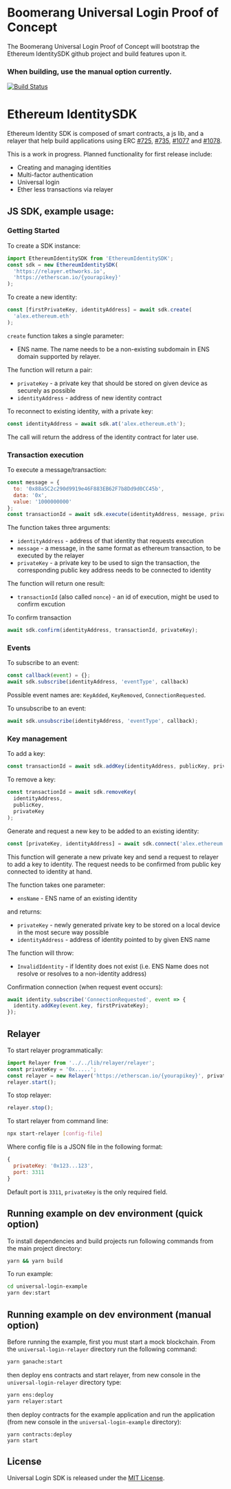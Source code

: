 # Boomerang Universal Login Proof of Concept
The Boomerang Universal Login Proof of Concept will bootstrap the Ethereum IdentitySDK github project and build features upon it.

### When building, use the manual option currently.

[![Build Status](https://travis-ci.com/EthWorks/UniversalLoginSDK.svg?branch=master)](https://travis-ci.com/EthWorks/UniversalLoginSDK)

# Ethereum IdentitySDK

Ethereum Identity SDK is composed of smart contracts, a js lib, and a relayer that help build applications using ERC [#725](https://github.com/ethereum/EIPs/blob/master/EIPS/eip-725.md), [#735](https://github.com/ethereum/EIPs/issues/735), [#1077](https://github.com/ethereum/EIPs/pull/1077) and [#1078](https://github.com/ethereum/EIPs/pull/1078).

This is a work in progress. Planned functionality for first release include:

- Creating and managing identities
- Multi-factor authentication
- Universal login
- Ether less transactions via relayer

## JS SDK, example usage:

### Getting Started

To create a SDK instance:

```js
import EthereumIdentitySDK from 'EthereumIdentitySDK';
const sdk = new EthereumIdentitySDK(
  'https://relayer.ethworks.io',
  'https://etherscan.io/{yourapikey}'
);
```

To create a new identity:

```js
const [firstPrivateKey, identityAddress] = await sdk.create(
  'alex.ethereum.eth'
);
```

`create` function takes a single parameter:

- ENS name. The name needs to be a non-existing subdomain in ENS domain supported by relayer.

The function will return a pair:

- `privateKey` - a private key that should be stored on given device as securely as possible
- `identityAddress` - address of new identity contract

To reconnect to existing identity, with a private key:

```js
const identityAddress = await sdk.at('alex.ethereum.eth');
```

The call will return the address of the identity contract for later use.

### Transaction execution

To execute a message/transaction:

```js
const message = {
  to: '0x88a5C2c290d9919e46F883EB62F7b8Dd9d0CC45b',
  data: '0x',
  value: '1000000000'
};
const transactionId = await sdk.execute(identityAddress, message, privateKey);
```

The function takes three arguments:

- `identityAddress` - address of that identity that requests execution
- `message` - a message, in the same format as ethereum transaction, to be executed by the relayer
- `privateKey` - a private key to be used to sign the transaction, the corresponding public key address needs to be connected to identity

The function will return one result:

- `transactionId` (also called `nonce`) - an id of execution, might be used to confirm excution

To confirm transaction

```js
await sdk.confirm(identityAddress, transactionId, privateKey);
```

### Events

To subscribe to an event:

```js
const callback(event) = {};
await sdk.subscribe(identityAddress, 'eventType', callback)
```

Possible event names are: `KeyAdded`, `KeyRemoved`, `ConnectionRequested`.

To unsubscribe to an event:

```js
await sdk.unsubscribe(identityAddress, 'eventType', callback);
```

### Key management

To add a key:

```js
const transactionId = await sdk.addKey(identityAddress, publicKey, privateKey);
```

To remove a key:

```js
const transactionId = await sdk.removeKey(
  identityAddress,
  publicKey,
  privateKey
);
```

Generate and request a new key to be added to an existing identity:

```js
const [privateKey, identityAddress] = await sdk.connect('alex.ethereum.eth');
```

This function will generate a new private key and send a request to relayer to add a key to identity. The request needs to be confirmed from public key connected to identity at hand.

The function takes one parameter:

- `ensName` - ENS name of an existing identity

and returns:

- `privateKey` - newly generated private key to be stored on a local device in the most secure way possible
- `identityAddress` - address of identity pointed to by given ENS name

The function will throw:

- `InvalidIdentity` - if Identity does not exist (i.e. ENS Name does not resolve or resolves to a non-identity address)

Confirmation connection (when request event occurs):

```js
await identity.subscribe('ConnectionRequested', event => {
  identity.addKey(event.key, firstPrivateKey);
});
```

## Relayer

To start relayer programmatically:

```js
import Relayer from '../../lib/relayer/relayer';
const privateKey = '0x.....';
const relayer = new Relayer('https://etherscan.io/{yourapikey}', privateKey);
relayer.start();
```

To stop relayer:

```js
relayer.stop();
```

To start relayer from command line:

```sh
npx start-relayer [config-file]
```

Where config file is a JSON file in the following format:

```js
{
  privateKey: '0x123...123',
  port: 3311
}
```

Default port is `3311`, `privateKey` is the only required field.

## Running example on dev environment (quick option)

To install dependencies and build projects run following commands from the main project directory:

```sh
yarn && yarn build
```

To run example:

```sh
cd universal-login-example
yarn dev:start
```

## Running example on dev environment (manual option)

Before running the example, first you must start a mock blockchain. From the `universal-login-relayer` directory run the following command:

```sh
yarn ganache:start
```

then deploy ens contracts and start relayer, from new console in the `universal-login-relayer` directory type:

```sh
yarn ens:deploy
yarn relayer:start
```

then deploy contracts for the example application and run the application (from new console in the `universal-login-example` directory):

```
yarn contracts:deploy
yarn start
```

## License

Universal Login SDK is released under the [MIT License](https://opensource.org/licenses/MIT).
